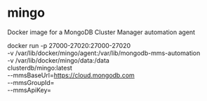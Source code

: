 # mingo
Docker image for a MongoDB Cluster Manager automation agent


docker run -p 27000-27020:27000-27020 \
 -v /var/lib/docker/mingo/agent:/var/lib/mongodb-mms-automation \
 -v /var/lib/docker/mingo/data:/data \
 clusterdb/mingo:latest \
 --mmsBaseUrl=https://cloud.mongodb.com \
 --mmsGroupId=<GroupId> \
 --mmsApiKey=<ApiKey>
